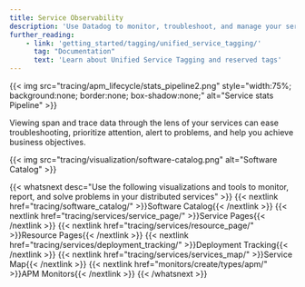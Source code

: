 ```yaml
---
title: Service Observability
description: 'Use Datadog to monitor, troubleshoot, and manage your services'
further_reading:
    - link: 'getting_started/tagging/unified_service_tagging/'
      tag: "Documentation"
      text: 'Learn about Unified Service Tagging and reserved tags'
---
```


{{< img src="tracing/apm_lifecycle/stats_pipeline2.png" style="width:75%; background:none; border:none; box-shadow:none;" alt="Service stats Pipeline" >}}


Viewing span and trace data through the lens of your services can ease troubleshooting, prioritize attention, alert to problems, and help you achieve business objectives.

{{< img src="tracing/visualization/software-catalog.png" alt="Software Catalog" >}}

{{< whatsnext desc="Use the following visualizations and tools to monitor, report, and solve problems in your distributed services" >}}
    {{< nextlink href="tracing/software_catalog/" >}}Software Catalog{{< /nextlink >}}
    {{< nextlink href="tracing/services/service_page/" >}}Service Pages{{< /nextlink >}}
    {{< nextlink href="tracing/services/resource_page/" >}}Resource Pages{{< /nextlink >}}
    {{< nextlink href="tracing/services/deployment_tracking/" >}}Deployment Tracking{{< /nextlink >}}
    {{< nextlink href="tracing/services/services_map/" >}}Service Map{{< /nextlink >}}
    {{< nextlink href="monitors/create/types/apm/" >}}APM Monitors{{< /nextlink >}}
{{< /whatsnext >}}
